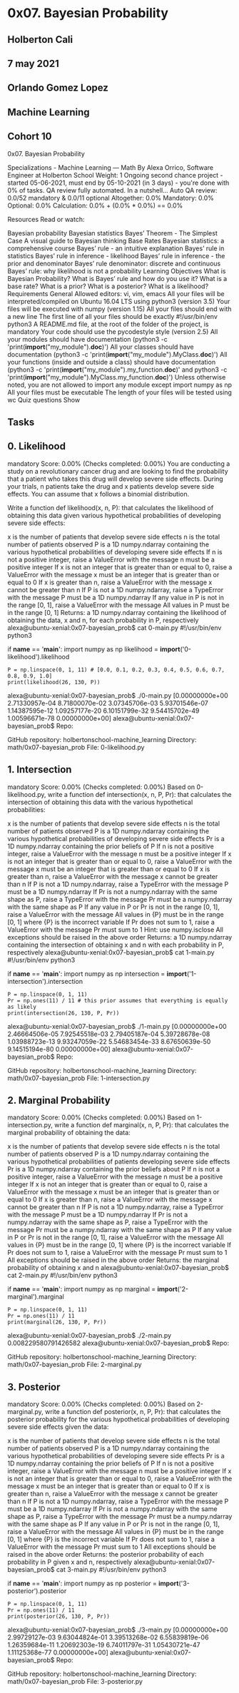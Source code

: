 # 0x07. Bayesian Probability

## Holberton Cali

## 7 may 2021

## Orlando Gomez Lopez

## Machine Learning

## Cohort 10

0x07. Bayesian Probability

 Specializations - Machine Learning ― Math
 By Alexa Orrico, Software Engineer at Holberton School
 Weight: 1
 Ongoing second chance project - started 05-06-2021, must end by 05-10-2021 (in 3 days) - you're done with 0% of tasks.
 QA review fully automated.
In a nutshell…
Auto QA review: 0.0/52 mandatory & 0.0/11 optional
Altogether:  0.0%
Mandatory: 0.0%
Optional: 0.0%
Calculation:  0.0% + (0.0% * 0.0%)  == 0.0%


Resources
Read or watch:

Bayesian probability
Bayesian statistics
Bayes’ Theorem - The Simplest Case
A visual guide to Bayesian thinking
Base Rates
Bayesian statistics: a comprehensive course
Bayes’ rule - an intuitive explanation
Bayes’ rule in statistics
Bayes’ rule in inference - likelihood
Bayes’ rule in inference - the prior and denominator
Bayes’ rule denominator: discrete and continuous
Bayes’ rule: why likelihood is not a probability
Learning Objectives
What is Bayesian Probability?
What is Bayes’ rule and how do you use it?
What is a base rate?
What is a prior?
What is a posterior?
What is a likelihood?
Requirements
General
Allowed editors: vi, vim, emacs
All your files will be interpreted/compiled on Ubuntu 16.04 LTS using python3 (version 3.5)
Your files will be executed with numpy (version 1.15)
All your files should end with a new line
The first line of all your files should be exactly #!/usr/bin/env python3
A README.md file, at the root of the folder of the project, is mandatory
Your code should use the pycodestyle style (version 2.5)
All your modules should have documentation (python3 -c 'print(__import__("my_module").__doc__)')
All your classes should have documentation (python3 -c 'print(__import__("my_module").MyClass.__doc__)')
All your functions (inside and outside a class) should have documentation (python3 -c 'print(__import__("my_module").my_function.__doc__)' and python3 -c 'print(__import__("my_module").MyClass.my_function.__doc__)')
Unless otherwise noted, you are not allowed to import any module except import numpy as np
All your files must be executable
The length of your files will be tested using wc
Quiz questions
Show

## Tasks

## 0. Likelihood

mandatory
Score: 0.00% (Checks completed: 0.00%)
You are conducting a study on a revolutionary cancer drug and are looking to find the probability that a patient who takes this drug will develop severe side effects. During your trials, n patients take the drug and x patients develop severe side effects. You can assume that x follows a binomial distribution.

Write a function def likelihood(x, n, P): that calculates the likelihood of obtaining this data given various hypothetical probabilities of developing severe side effects:

x is the number of patients that develop severe side effects
n is the total number of patients observed
P is a 1D numpy.ndarray containing the various hypothetical probabilities of developing severe side effects
If n is not a positive integer, raise a ValueError with the message n must be a positive integer
If x is not an integer that is greater than or equal to 0, raise a ValueError with the message x must be an integer that is greater than or equal to 0
If x is greater than n, raise a ValueError with the message x cannot be greater than n
If P is not a 1D numpy.ndarray, raise a TypeError with the message P must be a 1D numpy.ndarray
If any value in P is not in the range [0, 1], raise a ValueError with the message All values in P must be in the range [0, 1]
Returns: a 1D numpy.ndarray containing the likelihood of obtaining the data, x and n, for each probability in P, respectively
alexa@ubuntu-xenial:0x07-bayesian_prob$ cat 0-main.py 
#!/usr/bin/env python3

if __name__ == '__main__':
    import numpy as np
    likelihood = __import__('0-likelihood').likelihood

    P = np.linspace(0, 1, 11) # [0.0, 0.1, 0.2, 0.3, 0.4, 0.5, 0.6, 0.7, 0.8, 0.9, 1.0]
    print(likelihood(26, 130, P))
alexa@ubuntu-xenial:0x07-bayesian_prob$ ./0-main.py 
[0.00000000e+00 2.71330957e-04 8.71800070e-02 3.07345706e-03
 5.93701546e-07 1.14387595e-12 1.09257177e-20 6.10151799e-32
 9.54415702e-49 1.00596671e-78 0.00000000e+00]
alexa@ubuntu-xenial:0x07-bayesian_prob$
Repo:

GitHub repository: holbertonschool-machine_learning
Directory: math/0x07-bayesian_prob
File: 0-likelihood.py
   
## 1. Intersection

mandatory
Score: 0.00% (Checks completed: 0.00%)
Based on 0-likelihood.py, write a function def intersection(x, n, P, Pr): that calculates the intersection of obtaining this data with the various hypothetical probabilities:

x is the number of patients that develop severe side effects
n is the total number of patients observed
P is a 1D numpy.ndarray containing the various hypothetical probabilities of developing severe side effects
Pr is a 1D numpy.ndarray containing the prior beliefs of P
If n is not a positive integer, raise a ValueError with the message n must be a positive integer
If x is not an integer that is greater than or equal to 0, raise a ValueError with the message x must be an integer that is greater than or equal to 0
If x is greater than n, raise a ValueError with the message x cannot be greater than n
If P is not a 1D numpy.ndarray, raise a TypeError with the message P must be a 1D numpy.ndarray
If Pr is not a numpy.ndarray with the same shape as P, raise a TypeError with the message Pr must be a numpy.ndarray with the same shape as P
If any value in P or Pr is not in the range [0, 1], raise a ValueError with the message All values in {P} must be in the range [0, 1] where {P} is the incorrect variable
If Pr does not sum to 1, raise a ValueError with the message Pr must sum to 1 Hint: use numpy.isclose
All exceptions should be raised in the above order
Returns: a 1D numpy.ndarray containing the intersection of obtaining x and n with each probability in P, respectively
alexa@ubuntu-xenial:0x07-bayesian_prob$ cat 1-main.py 
#!/usr/bin/env python3

if __name__ == '__main__':
    import numpy as np
    intersection = __import__('1-intersection').intersection

    P = np.linspace(0, 1, 11)
    Pr = np.ones(11) / 11 # this prior assumes that everything is equally as likely
    print(intersection(26, 130, P, Pr))
alexa@ubuntu-xenial:0x07-bayesian_prob$ ./1-main.py 
[0.00000000e+00 2.46664506e-05 7.92545518e-03 2.79405187e-04
 5.39728678e-08 1.03988723e-13 9.93247059e-22 5.54683454e-33
 8.67650639e-50 9.14515194e-80 0.00000000e+00]
alexa@ubuntu-xenial:0x07-bayesian_prob$
Repo:

GitHub repository: holbertonschool-machine_learning
Directory: math/0x07-bayesian_prob
File: 1-intersection.py
   
## 2. Marginal Probability

mandatory
Score: 0.00% (Checks completed: 0.00%)
Based on 1-intersection.py, write a function def marginal(x, n, P, Pr): that calculates the marginal probability of obtaining the data:

x is the number of patients that develop severe side effects
n is the total number of patients observed
P is a 1D numpy.ndarray containing the various hypothetical probabilities of patients developing severe side effects
Pr is a 1D numpy.ndarray containing the prior beliefs about P
If n is not a positive integer, raise a ValueError with the message n must be a positive integer
If x is not an integer that is greater than or equal to 0, raise a ValueError with the message x must be an integer that is greater than or equal to 0
If x is greater than n, raise a ValueError with the message x cannot be greater than n
If P is not a 1D numpy.ndarray, raise a TypeError with the message P must be a 1D numpy.ndarray
If Pr is not a numpy.ndarray with the same shape as P, raise a TypeError with the message Pr must be a numpy.ndarray with the same shape as P
If any value in P or Pr is not in the range [0, 1], raise a ValueError with the message All values in {P} must be in the range [0, 1] where {P} is the incorrect variable
If Pr does not sum to 1, raise a ValueError with the message Pr must sum to 1
All exceptions should be raised in the above order
Returns: the marginal probability of obtaining x and n
alexa@ubuntu-xenial:0x07-bayesian_prob$ cat 2-main.py 
#!/usr/bin/env python3

if __name__ == '__main__':
    import numpy as np
    marginal = __import__('2-marginal').marginal

    P = np.linspace(0, 1, 11)
    Pr = np.ones(11) / 11
    print(marginal(26, 130, P, Pr))
alexa@ubuntu-xenial:0x07-bayesian_prob$ ./2-main.py 
0.008229580791426582
alexa@ubuntu-xenial:0x07-bayesian_prob$
Repo:

GitHub repository: holbertonschool-machine_learning
Directory: math/0x07-bayesian_prob
File: 2-marginal.py
   
## 3. Posterior

mandatory
Score: 0.00% (Checks completed: 0.00%)
Based on 2-marginal.py, write a function def posterior(x, n, P, Pr): that calculates the posterior probability for the various hypothetical probabilities of developing severe side effects given the data:

x is the number of patients that develop severe side effects
n is the total number of patients observed
P is a 1D numpy.ndarray containing the various hypothetical probabilities of developing severe side effects
Pr is a 1D numpy.ndarray containing the prior beliefs of P
If n is not a positive integer, raise a ValueError with the message n must be a positive integer
If x is not an integer that is greater than or equal to 0, raise a ValueError with the message x must be an integer that is greater than or equal to 0
If x is greater than n, raise a ValueError with the message x cannot be greater than n
If P is not a 1D numpy.ndarray, raise a TypeError with the message P must be a 1D numpy.ndarray
If Pr is not a numpy.ndarray with the same shape as P, raise a TypeError with the message Pr must be a numpy.ndarray with the same shape as P
If any value in P or Pr is not in the range [0, 1], raise a ValueError with the message All values in {P} must be in the range [0, 1] where {P} is the incorrect variable
If Pr does not sum to 1, raise a ValueError with the message Pr must sum to 1
All exceptions should be raised in the above order
Returns: the posterior probability of each probability in P given x and n, respectively
alexa@ubuntu-xenial:0x07-bayesian_prob$ cat 3-main.py 
#!/usr/bin/env python3

if __name__ == '__main__':
    import numpy as np
    posterior = __import__('3-posterior').posterior

    P = np.linspace(0, 1, 11)
    Pr = np.ones(11) / 11
    print(posterior(26, 130, P, Pr))
alexa@ubuntu-xenial:0x07-bayesian_prob$ ./3-main.py 
[0.00000000e+00 2.99729127e-03 9.63044824e-01 3.39513268e-02
 6.55839819e-06 1.26359684e-11 1.20692303e-19 6.74011797e-31
 1.05430721e-47 1.11125368e-77 0.00000000e+00]
alexa@ubuntu-xenial:0x07-bayesian_prob$
Repo:

GitHub repository: holbertonschool-machine_learning
Directory: math/0x07-bayesian_prob
File: 3-posterior.py
   
